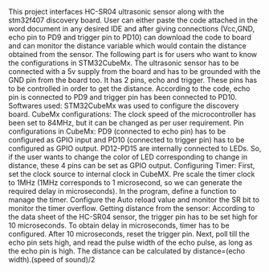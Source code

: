 This project interfaces HC-SR04 ultrasonic sensor along with the stm32f407 discovery board. 
User can either paste the code attached in the word document in any desired IDE and after giving connections (Vcc,GND, echo pin to PD9 and trigger pin to PD10) can download the code to board and can monitor the distance variable which would contain the distance obtained from the sensor. The following part is for users who want to know the configurations in STM32CubeMx.
The ultrasonic sensor  has to be connected with a 5v supply from the board and has to be grounded with the GND pin from the board too. It has 2 pins, echo and trigger. These pins has to be controlled in order to get the distance. According to the code, echo pin is connected to PD9 and trigger pin has been connected to PD10. 
Softwares used:
STM32CubeMx was used to configure the discovery board.
CubeMx configurations:
The clock speed of the microcontroller has been set to 84MHz, but it can be changed as per user requirement. 
Pin configurations in CubeMx:
PD9 (connected to echo pin) has to be configured as GPIO input and PD10 (connected to trigger pin) has to be configured as GPIO output.
PD12-PD15 are internally connected to LEDs. So, if the user wants to change the color of LED corresponding to change in distance, these 4 pins can be set as GPIO output.
Configuring Timer:
First, set the clock source to internal clock in CubeMX. Pre scale the timer clock to 1MHz (1MHz corresponds to 1 microsecond, so we can generate the required delay in microseconds). In the program, define a function to manage the timer. Configure the Auto reload value and monitor the SR bit to monitor the timer overflow.
Getting distance from the sensor:
According to the data sheet of the HC-SR04 sensor, the trigger pin has to be set high for 10 microseconds. To obtain delay in microseconds, timer has to be configured. After 10 microseconds, reset the trigger pin. Next, poll till the echo pin sets high, and read the pulse width of the echo pulse, as long as the echo pin is high. The distance can be calculated by distance=(echo width).(speed of sound)/2
